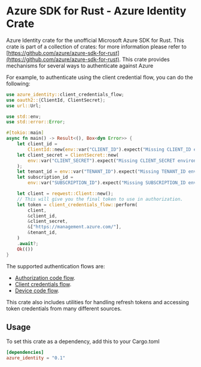# Azure SDK for Rust - Azure Identity Crate

 Azure Identity crate for the unofficial Microsoft Azure SDK for Rust. This crate is part of a collection of crates: for more information please refer to [https://github.com/azure/azure-sdk-for-rust](https://github.com/azure/azure-sdk-for-rust).
This crate provides mechanisms for several ways to authenticate against Azure

For example, to authenticate using the client credential flow, you can do the following:

```rust
use azure_identity::client_credentials_flow;
use oauth2::{ClientId, ClientSecret};
use url::Url;

use std::env;
use std::error::Error;

#[tokio::main]
async fn main() -> Result<(), Box<dyn Error>> {
    let client_id =
        ClientId::new(env::var("CLIENT_ID").expect("Missing CLIENT_ID environment variable."));
    let client_secret = ClientSecret::new(
        env::var("CLIENT_SECRET").expect("Missing CLIENT_SECRET environment variable."),
    );
    let tenant_id = env::var("TENANT_ID").expect("Missing TENANT_ID environment variable.");
    let subscription_id =
        env::var("SUBSCRIPTION_ID").expect("Missing SUBSCRIPTION_ID environment variable.");

    let client = reqwest::Client::new();
    // This will give you the final token to use in authorization.
    let token = client_credentials_flow::perform(
        client,
        &client_id,
        &client_secret,
        &["https://management.azure.com/"],
        &tenant_id,
    )
    .await?;
    Ok(())
}
```

The supported authentication flows are:
* [Authorization code flow](https://docs.microsoft.com/azure/active-directory/develop/v2-oauth2-auth-code-flow).
* [Client credentials flow](https://docs.microsoft.com/azure/active-directory/develop/v2-oauth2-client-creds-grant-flow).
* [Device code flow](https://docs.microsoft.com/azure/active-directory/develop/v2-oauth2-device-code).

This crate also includes utilities for handling refresh tokens and accessing token credentials from many different sources.

## Usage

To set this crate as a dependency, add this to your Cargo.toml

```toml
[dependencies]
azure_identity = "0.1"
```
